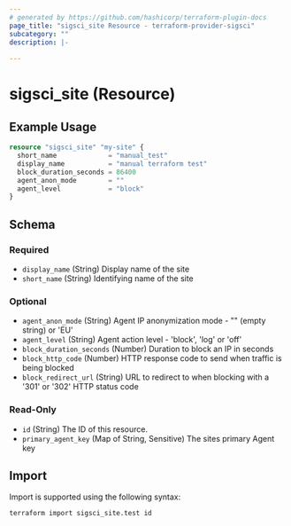 ```yaml
---
# generated by https://github.com/hashicorp/terraform-plugin-docs
page_title: "sigsci_site Resource - terraform-provider-sigsci"
subcategory: ""
description: |-
  
---
```


# sigsci_site (Resource)



## Example Usage

```terraform
resource "sigsci_site" "my-site" {
  short_name             = "manual_test"
  display_name           = "manual terraform test"
  block_duration_seconds = 86400
  agent_anon_mode        = ""
  agent_level            = "block"
}
```

<!-- schema generated by tfplugindocs -->
## Schema

### Required

- `display_name` (String) Display name of the site
- `short_name` (String) Identifying name of the site

### Optional

- `agent_anon_mode` (String) Agent IP anonymization mode - "" (empty string) or 'EU'
- `agent_level` (String) Agent action level - 'block', 'log' or 'off'
- `block_duration_seconds` (Number) Duration to block an IP in seconds
- `block_http_code` (Number) HTTP response code to send when traffic is being blocked
- `block_redirect_url` (String) URL to redirect to when blocking with a '301' or '302' HTTP status code

### Read-Only

- `id` (String) The ID of this resource.
- `primary_agent_key` (Map of String, Sensitive) The sites primary Agent key

## Import

Import is supported using the following syntax:

```shell
terraform import sigsci_site.test id
```
